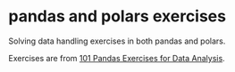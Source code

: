 # pandas and polars exercises

Solving data handling exercises in both pandas and polars. 

Exercises are from [101 Pandas Exercises for Data Analysis](https://www.machinelearningplus.com/python/101-pandas-exercises-python/).

